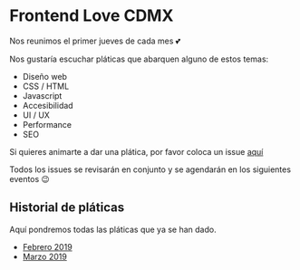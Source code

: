 # Frontend Love CDMX 

Nos reunimos el primer jueves de cada mes :two_hearts:

Nos gustaría escuchar pláticas que abarquen alguno de estos temas:
- Diseño web
- CSS / HTML
- Javascript
- Accesibilidad
- UI / UX
- Performance
- SEO

Si quieres animarte a dar una plática, por favor coloca un issue [aquí](https://github.com/frontendlovecdmx/platicas/issues)

Todos los issues se revisarán en conjunto y se agendarán en los siguientes eventos 😉

## Historial de pláticas

Aquí pondremos todas las pláticas que ya se han dado.

- [Febrero 2019](./histórico/2019_02_07/index.md)
- [Marzo 2019](./histórico/2019_03_07/index.md)